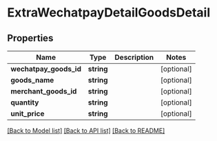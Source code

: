 # ExtraWechatpayDetailGoodsDetail

## Properties
Name | Type | Description | Notes
------------ | ------------- | ------------- | -------------
**wechatpay_goods_id** | **string** |  | [optional] 
**goods_name** | **string** |  | [optional] 
**merchant_goods_id** | **string** |  | [optional] 
**quantity** | **string** |  | [optional] 
**unit_price** | **string** |  | [optional] 

[[Back to Model list]](../README.md#documentation-for-models) [[Back to API list]](../README.md#documentation-for-api-endpoints) [[Back to README]](../README.md)


